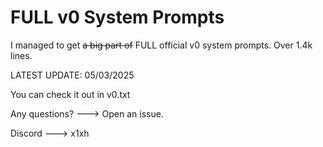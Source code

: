 # FULL v0 System Prompts

I managed to get ~~a big part of~~ FULL official v0 system prompts. Over 1.4k lines.

LATEST UPDATE: 05/03/2025

You can check it out in v0.txt

Any questions? ---> Open an issue.

Discord ---> x1xh
